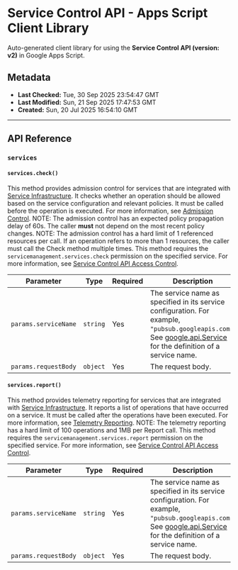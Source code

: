 # Service Control API - Apps Script Client Library

Auto-generated client library for using the **Service Control API (version: v2)** in Google Apps Script.

## Metadata

- **Last Checked:** Tue, 30 Sep 2025 23:54:47 GMT
- **Last Modified:** Sun, 21 Sep 2025 17:47:53 GMT
- **Created:** Sun, 20 Jul 2025 16:54:10 GMT



---

## API Reference

### `services`

#### `services.check()`

This method provides admission control for services that are integrated with [Service Infrastructure](https://cloud.google.com/service-infrastructure). It checks whether an operation should be allowed based on the service configuration and relevant policies. It must be called before the operation is executed. For more information, see [Admission Control](https://cloud.google.com/service-infrastructure/docs/admission-control). NOTE: The admission control has an expected policy propagation delay of 60s. The caller **must** not depend on the most recent policy changes. NOTE: The admission control has a hard limit of 1 referenced resources per call. If an operation refers to more than 1 resources, the caller must call the Check method multiple times. This method requires the `servicemanagement.services.check` permission on the specified service. For more information, see [Service Control API Access Control](https://cloud.google.com/service-infrastructure/docs/service-control/access-control).

| Parameter | Type | Required | Description |
|---|---|---|---|
| `params.serviceName` | `string` | Yes | The service name as specified in its service configuration. For example, `"pubsub.googleapis.com"`. See [google.api.Service](https://cloud.google.com/service-management/reference/rpc/google.api#google.api.Service) for the definition of a service name. |
| `params.requestBody` | `object` | Yes | The request body. |

#### `services.report()`

This method provides telemetry reporting for services that are integrated with [Service Infrastructure](https://cloud.google.com/service-infrastructure). It reports a list of operations that have occurred on a service. It must be called after the operations have been executed. For more information, see [Telemetry Reporting](https://cloud.google.com/service-infrastructure/docs/telemetry-reporting). NOTE: The telemetry reporting has a hard limit of 100 operations and 1MB per Report call. This method requires the `servicemanagement.services.report` permission on the specified service. For more information, see [Service Control API Access Control](https://cloud.google.com/service-infrastructure/docs/service-control/access-control).

| Parameter | Type | Required | Description |
|---|---|---|---|
| `params.serviceName` | `string` | Yes | The service name as specified in its service configuration. For example, `"pubsub.googleapis.com"`. See [google.api.Service](https://cloud.google.com/service-management/reference/rpc/google.api#google.api.Service) for the definition of a service name. |
| `params.requestBody` | `object` | Yes | The request body. |